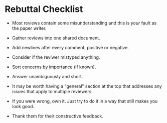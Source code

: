 # Rebuttal Checklist

- Most reviews contain some misunderstanding and this is *your* fault as the paper writer.

- Gather reviews into one shared document.
- Add newlines after every comment, positive or negative.
- Consider if the reviwer mistyped anything.
- Sort concerns by importance (if known).
- Answer unambiguously and short.
- It may be worth having a "general" section at the top that addresses any issues that apply to multiple reviewers.
- If you were wrong, own it. Just try to do it in a way that still makes you look good.
- Thank them for their constructive feedback.